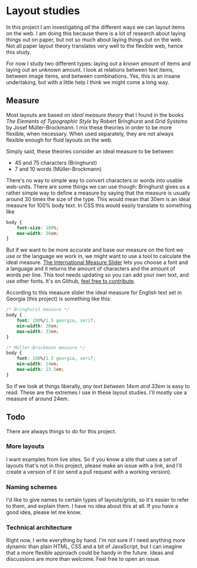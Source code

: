 # Layout studies

In this project I am investigating *all* the different ways we can layout items on the web. I am doing this because there is a lot of research about laying things out on paper, but not so much about laying things out on the web. Not all paper layout theory translates very well to the flexible web, hence this study.

For now I study two different types: laying out a *known* amount of items and laying out an *unknown* amount. I look at relations between text items, between image items, and between combinations. Yes, this is an insane undertaking, but with a little help I think we might come a long way.

## Measure
Most layouts are based on *ideal measure theory* that I found in the books <cite>The Elements of Typographic Style</cite> by Robert Bringhurst and <cite>Grid Systems</cite> by Josef Müller-Brockmann. I mix these theories in order to be more flexible, when necessary. When used separately, they are not always flexible enough for fluid layouts on the web.

Simply said, these theories consider an ideal measure to be between
- 45 and 75 characters (Bringhurst)
- 7 and 10 words (Müller-Brockmann)

There's no way to simple way to convert characters or words into usable web-units. There are some things we can use though: Bringhurst gives us a rather simple way to define a measure by saying that the measure is usually around 30 times the size of the type. This would mean that 30em is an ideal measure for 100% body text. In CSS this would easily translate to something like

```css
body {
	font-size: 100%;
	max-width: 30em;
}
```

But if we want to be more accurate and base our measure on the font we use or the language we work in, we might want to use a tool to calculate the ideal measure. [The International Measure Slider](http://nerd.vasilis.nl/code/measure-help/) lets you choose a font and a language and it returns the amount of characters and the amount of words per line. This tool needs updating so you can add your own text, and use other fonts. It's on Github, [feel free to contribute](https://github.com/vasilisvg/International-measure-slider).

According to this measure slider the ideal measure for English text set in Georgia (this project) is something like this:

```css
/* Bringhurst measure */
body {
	font: 100%/1.5 georgia, serif;
	min-width: 20em;
	max-width: 33em;
}

/* Müller-Brockmann measure */
body {
	font: 100%/1.5 georgia, serif;
	min-width: 14em;
	max-width: 23.5em;
}
```

So if we look at things liberally, *any text between 14em and 33em* is easy to read. These are the extremes I use in these layout studies. I'll mostly use a measure of around 24em.

## Todo
There are always things to do for this project. 

### More layouts
I want examples from live sites. So if you know a site that uses a set of layouts that's not in this project, please make an issue with a link, and I'll create a version of it (or send a pull request with a working version).

### Naming schemes
I'd like to give names to certain types of layouts/grids, so it's easier to refer to them, and explain them. I have no idea about this at all. If you have a good idea, please let me know.

### Technical architecture
Right now, I write everything by hand. I'm not sure if I need anything more dynamic than plain HTML, CSS and a bit of JavaScript, but I can imagine that a more flexible approach could be handy in the future. Ideas and discussions are more than welcome. Feel free to open an issue.

